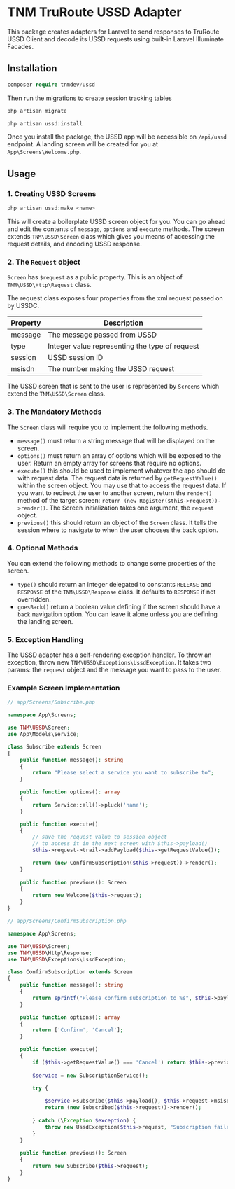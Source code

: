 # TNM TruRoute USSD Adapter

This package creates adapters for Laravel to send responses to TruRoute USSD Client and decode its USSD requests using built-in Laravel Illuminate Facades.

## Installation
```php
composer require tnmdev/ussd
```


Then run the migrations to create session tracking tables
```php
php artisan migrate
```

```php
php artisan ussd:install
```
Once you install the package, the USSD app will be accessible on `/api/ussd` endpoint. A landing screen will be created for you at `App\Screens\Welcome.php`. 

## Usage

### 1.  Creating USSD Screens

```php
php artisan ussd:make <name>
```
This will create a boilerplate USSD screen object for you. You can go ahead and edit the contents of `message`, `options` and `execute` methods. The screen extends `TNM\USSD\Screen` class which gives you means of accessing the request details, and encoding USSD response.

### 2. The `Request` object

`Screen` has `$request` as a public property. This is an object of `TNM\USSD\Http\Request` class.

The request class exposes four properties from the xml request passed on by USSDC. 

| Property | Description |
| ---------| ------------- |
| message | The message passed from USSD |
| type | Integer value representing the type of request |
| session | USSD session ID |
| msisdn | The number making the USSD request |

The USSD screen that is sent to the user is represented by `Screens` which extend the `TNM\USSD\Screen` class. 
### 3. The Mandatory Methods
The `Screen` class will require you to implement the following methods.
* `message()` must return a string message that will be displayed on the screen.
* `options()` must return an array of options which will be exposed to the user. Return an empty array for screens that require no options.
* `execute()` this should be used to implement whatever the app should do with request data. The request data is returned by `getRequestValue()` within the screen object. You may use that to access the request data. If you want to redirect the user to another screen, return the `render()` method of the target screen: `return (new Register($this->request))->render()`. The Screen initialization takes one argument, the `request` object.
* `previous()` this should return an object of the `Screen` class. It tells the session where to navigate to when the user chooses the back option.
### 4. Optional Methods
You can extend the following methods to change some properties of the screen.
* `type()` should return an integer delegated to constants `RELEASE` and `RESPONSE` of the `TNM\USSD\Response` class. It defaults to `RESPONSE` if not overridden.
* `goesBack()` return a boolean value defining if the screen should have a `back` navigation option. You can leave it alone unless you are defining the landing screen.


### 5. Exception Handling
The USSD adapter has a self-rendering exception handler. To throw an exception, throw new `TNM\USSD\Exceptions\UssdException`. It takes two params: the `request` object and the message you want to pass to the user.

### Example Screen Implementation

```php
// app/Screens/Subscribe.php

namespace App\Screens;

use TNM\USSD\Screen;
use App\Models\Service;

class Subscribe extends Screen
{
    public function message(): string
    {
        return "Please select a service you want to subscribe to";
    }

    public function options(): array
    {
        return Service::all()->pluck('name');
    }

    public function execute()
    {
        // save the request value to session object 
        // to access it in the next screen with $this->payload() 
        $this->request->trail->addPayload($this->getRequestValue());

        return (new ConfirmSubscription($this->request))->render();
    }
        
    public function previous(): Screen
    {
        return new Welcome($this->request);
    }
}
```

```php
// app/Screens/ConfirmSubscription.php

namespace App\Screens;

use TNM\USSD\Screen;
use TNM\USSD\Http\Response;
use TNM\USSD\Exceptions\UssdException;

class ConfirmSubscription extends Screen
{
    public function message(): string
    {
        return sprintf("Please confirm subscription to %s", $this->payload());
    }

    public function options(): array
    {
        return ['Confirm', 'Cancel'];
    }

    public function execute()
    {
        if ($this->getRequestValue() === 'Cancel') return $this->previous()->render();
        
        $service = new SubscriptionService();

        try {
        
            $service->subscribe($this->payload(), $this->request->msisdn);
            return (new Subscribed($this->request))->render();
            
        } catch (\Exception $exception) {
            throw new UssdException($this->request, "Subscription failed. Please try again later");
        }
    }
    
    public function previous(): Screen
    {
        return new Subscribe($this->request);
    }
}
```
